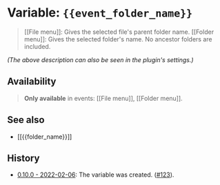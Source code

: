 # Variable: `{{event_folder_name}}`

> [[File menu]]: Gives the selected file's parent folder name. [[Folder menu]]: Gives the selected folder's name. No ancestor folders are included.

_(The above description can also be seen in the plugin's settings.)_

## Availability
> <strong>Only available</strong> in events: [[File menu]], [[Folder menu]].

## See also
- [[{{folder_name}}]]

## History
- [0.10.0 - 2022-02-06](https://github.com/Taitava/obsidian-shellcommands/blob/main/CHANGELOG.md#0100---2022-02-06): The variable was created. ([#123](https://github.com/Taitava/obsidian-shellcommands/issues/123)).